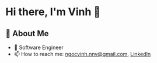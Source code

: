 # Hi there, I'm Vinh 👋


## 🚀 About Me

* 💼 Software Engineer
* 📫 How to reach me: [ngocvinh.nnv\@gmail.com](mailto:ngocvinh.nnv@gmail.com), [LinkedIn](https://www.linkedin.com/in/vinhnguyen261)

<!--
* 🌱 I’m currently learning [Technologies, skills, or areas you're focusing on]
* 👯 I’m looking to collaborate on [Types of projects or open source initiatives you're interested in]
* 🤔 I’m looking for help with [Specific challenges you're facing or areas you need guidance in]
* 💬 Ask me about [Topics you're knowledgeable about and happy to discuss]
* 📫 How to reach me: [Email, LinkedIn, or other preferred contact methods]
* 😄 Pronouns: [Your pronouns, if you feel comfortable sharing]
* ⚡ Fun fact: [Something interesting or quirky about yourself]
-->

<!--
## 🛠️ Skills

[List your technical skills (languages, frameworks, tools) and any relevant soft skills (communication, teamwork, etc.). You can use badges or icons for visual appeal.]

## 📊 Stats

[Optional: Embed GitHub stats, contribution graphs, or other metrics using services like GitHub Readme Stats or WakaTime.]

## 🏆 Achievements

[List any notable accomplishments, awards, certifications, or projects you're particularly proud of.]

## 🌱 Latest Blog Posts

[If you have a blog or technical writing, link your most recent posts here.]

## 🤝 Let's Connect

[Include links to your social profiles, website, or portfolio.]
-->
